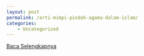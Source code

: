 ```yaml
---
layout: post
permalink: /arti-mimpi-pindah-agama-dalam-islam/
categories:
    - Uncategorized
---
```


[Baca Selengkapnya](/08)